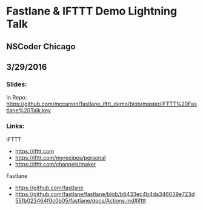 # Fastlane & IFTTT Demo Lightning Talk
## NSCoder Chicago
## 3/29/2016

### Slides: 

In Repo: https://github.com/mccarron/fastlane_ifttt_demo/blob/master/IFTTT%20Fastlane%20Talk.key

### Links: 

IFTTT
* https://ifttt.com
* https://ifttt.com/myrecipes/personal
* https://ifttt.com/channels/maker

Fastlane
* https://github.com/fastlane
* https://github.com/fastlane/fastlane/blob/b8433ec4b4da346039e723d55fb023464f0c0b05/fastlane/docs/Actions.md#ifttt

